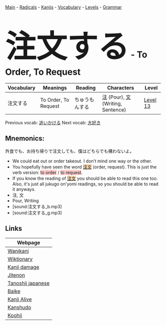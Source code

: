<style> bigfont {font-size: 100px}</style>
[Main](../README.md) -
[Radicals](../radicals.md) -
[Kanjis](../kanjis.md) -
[Vocabulary](../vocabulary.md) -
[Levels](../levels.md) -
[Grammar](../grammar.md)
# <bigfont> 注文する</bigfont> - To Order, To Request 

| Vocabulary | Meanings | Reading | Characters | Level |
| --- | --- | --- | --- | --- |
| 注文する | To Order, To Request | ちゅうもんする |  [注](../kanjis/注.md) (Pour), [文](../kanjis/文.md) (Writing, Sentence) | [Level 13](../levels/wk_level13.md) |

Previous vocab: [追いかける](追いかける.md) Next vocab: [大好き](大好き.md) 

## Mnemonics:
外食でも、お持ち帰りで注文しても、僕はどちらでも構わないよ。
* We could eat out or order takeout. I don’t mind one way or the other.
* You hopefully have seen the word <span style="background-color:#fed8b1"> [注文](https://jisho.org/search/注文)</span> (order, request). This is just the verb version: <span style="background-color:#ffcccb"> to order</span> / <span style="background-color:#ffcccb"> to request</span>.
* If you know the reading of <span style="background-color:#fed8b1"> [注文](https://jisho.org/search/注文)</span> you should be able to read this one too. Also, it's just all jukugo on'yomi readings, so you should be able to read it anyways.
* 注, 文
* Pour, Writing
* [sound:注文する_b.mp3]
* [sound:注文する_g.mp3]


## Links 

| Webpage |
| --- |
| [Wanikani          ](https://www.wanikani.com/kanji/注文する) |
| [Wiktionary        ](https://en.wiktionary.org/wiki/注文する) |
| [Kanji damage      ](http://www.kanjidamage.com/kanji/search?utf8=✓&q=注文する) |
| [Jitenon           ](https://jitenon.com/kanji/注文する) |
| [Tanoshii japanese ](https://www.tanoshiijapanese.com/dictionary/kanji.cfm?k=注文する) |
| [Baike             ](https://baike.baidu.com/item/注文する) |
| [Kanji Alive       ](https://app.kanjialive.com/注文する) |
| [Kanshudo          ](https://www.kanshudo.com/searchmn?q=注文する) |
| [Koohii            ](https://kanji.koohii.com/study/kanji/注文する) |
